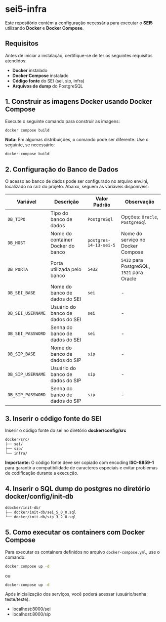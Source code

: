 # sei5-infra

Este repositório contém a configuração necessária para executar o **SEI5** utilizando **Docker** e **Docker Compose**.

## Requisitos

Antes de iniciar a instalação, certifique-se de ter os seguintes requisitos atendidos:

- **Docker** instalado
- **Docker Compose** instalado
- **Código fonte** do SEI (sei, sip, infra)
- **Arquivos de dump** do PostgreSQL

## 1. Construir as imagens Docker usando Docker Compose

Execute o seguinte comando para construir as imagens:

```bash
docker compose build
```

**Nota:** Em algumas distribuições, o comando pode ser diferente. Use o seguinte, se necessário:

```sh
docker-compose build
```

## 2. Configuração do Banco de Dados

O acesso ao banco de dados pode ser configurado no arquivo env.ini, localizado na raiz do projeto. Abaixo, seguem as variáveis disponíveis:


| Variável           | Descrição                                      | Valor Padrão            | Observação                           |
|--------------------|----------------------------------------------|-------------------------|--------------------------------------|
| `DB_TIPO`         | Tipo do banco de dados                       | `PostgreSql`            | Opções: `Oracle`, `PostgreSql` |
| `DB_HOST`         | Nome do container Docker do banco            | `postgres-14-13-sei-5`  | Nome do serviço no Docker Compose  |
| `DB_PORTA`        | Porta utilizada pelo banco                   | `5432`                  | `5432` para PostgreSQL, `1521` para Oracle |
| `DB_SEI_BASE`     | Nome do banco de dados do SEI                | `sei`                   | - |
| `DB_SEI_USERNAME` | Usuário do banco de dados do SEI             | `sei`                   | - |
| `DB_SEI_PASSWORD` | Senha do banco de dados do SEI               | `sei`                   | - |
| `DB_SIP_BASE`     | Nome do banco de dados do SIP                | `sip`                   | - |
| `DB_SIP_USERNAME` | Usuário do banco de dados do SIP             | `sip`                   | - |
| `DB_SIP_PASSWORD` | Senha do banco de dados do SIP               | `sip`                   | - |


## 3. Inserir o código fonte do SEI

Inserir o código fonte do sei no diretório **docker/config/src**

```sh
docker/src/
├── sei/
├── sip/
└── infra/
```

**Importante:** O código fonte deve ser copiado com encoding **ISO-8859-1** para garantir a compatibilidade de caracteres especiais e evitar problemas de codificação durante a execução.

## 4. Inserir o SQL dump do postgres no diretório **docker/config/init-db**

```sh
ddocker/init-db/
├── docker/init-db/sei_5_0_0.sql
└── docker/init-db/sip_3_2_0.sql
```

## 5. Como executar os containers com Docker Compose

Para executar os containers definidos no arquivo `docker-compose.yml`, use o comando:

```bash
docker compose up -d
```

ou

```bash
docker-compose up -d
```

Após inicialização dos serviços, você poderá acessar (usuário/senha: teste/teste):

 - localhost:8000/sei
 - localhost:8000/sip
